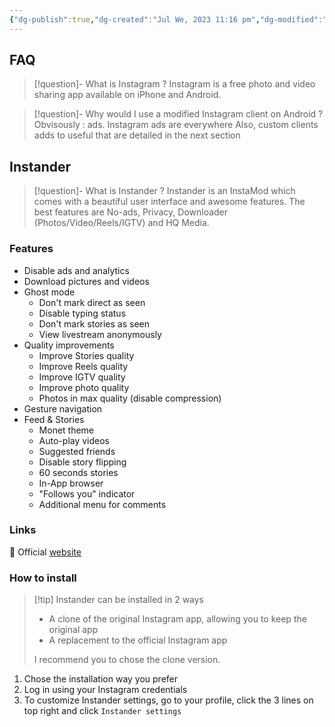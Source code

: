 ```yaml
---
{"dg-publish":true,"dg-created":"Jul We, 2023 11:16 pm","dg-modified":"Jul Th, 2023 1:48 am","permalink":"/android/instagram/","dgPassFrontmatter":true,"created":"Jul We, 2023 11:16 pm","updated":""}
---
```


## FAQ
> [!question]- What is Instagram ?
> Instagram is a free photo and video sharing app available on iPhone and Android.

> [!question]- Why would I use a modified Instagram client on Android ? 
> Obvisously : ads. Instagram ads are everywhere
> Also, custom clients adds to useful that are detailed in the next section
## Instander
> [!question]- What is Instander ?
> Instander is an InstaMod which comes with a beautiful user interface and awesome features. The best features are No-ads, Privacy, Downloader (Photos/Video/Reels/IGTV) and HQ Media.
### Features 
* Disable ads and analytics
* Download pictures and videos
* Ghost mode
	* Don't mark direct as seen
	* Disable typing status
	* Don't mark stories as seen
	* View livestream anonymously
* Quality improvements
	* Improve Stories quality
	* Improve Reels quality
	* Improve IGTV quality
	* Improve photo quality
	* Photos in max quality (disable compression)
* Gesture navigation
* Feed & Stories
	* Monet theme
	* Auto-play videos
	* Suggested friends
	* Disable story flipping
	* 60 seconds stories
	* In-App browser
	* "Follows you" indicator
	* Additional menu for comments
### Links
🔗 Official [website](https://instander.app/)
### How to install
> [!tip] Instander can be installed in 2 ways
> * A clone of the original Instagram app, allowing you to keep the original app
> * A replacement to the official Instagram app
> 
> I recommend you to chose the clone version.

1. Chose the installation way you prefer
2. Log in using your Instagram credentials
3. To customize Instander settings, go to your profile, click the 3 lines on top right and click `Instander settings`